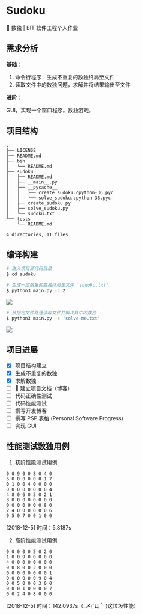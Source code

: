 # Sudoku

🍳 数独 | BIT 软件工程个人作业

## 需求分析

**基础：**

1. 命令行程序：生成不重复的数独终局至文件
2. 读取文件中的数独问题，求解并将结果输出至文件

**进阶：**

GUI，实现一个窗口程序。数独游戏。

## 项目结构

```
.
├── LICENSE
├── README.md
├── bin
│   └── README.md
├── sudoku
│   ├── README.md
│   ├── __main__.py
│   ├── __pycache__
│   │   ├── create_sudoku.cpython-36.pyc
│   │   └── solve_sudoku.cpython-36.pyc
│   ├── create_sudoku.py
│   ├── solve_sudoku.py
│   └── sudoku.txt
└── tests
    └── README.md

4 directories, 11 files

```

## 编译构建

``` bash
# 进入项目源代码目录
$ cd sudoku

# 生成一定数量的数独终局至文件 'sudoku.txt'
$ python3 main.py -c 2
```

![](https://i.loli.net/2018/12/04/5c063f6c2c75c.png)

``` bash
# 从指定文件路径读取文件并解决其中的数独
$ python3 main.py -s 'solve-me.txt'
```

![](https://i.loli.net/2018/12/05/5c07868b6ca7b.png)

## 项目进展

- [x] 项目结构建立
- [x] 生成不重复的数独
- [x] 求解数独
- [ ] 🚧 建立项目文档（博客）
- [ ] 代码正确性测试
- [ ] 代码性能测试
- [ ] 撰写开发博客
- [ ] 撰写 PSP 表格 (Personal Software Progress)
- [ ] 实现 GUI

## 性能测试数独用例

1. 初阶性能测试用例

```
0 0 9 0 0 8 0 4 0
6 0 0 0 0 0 0 1 7
0 1 0 0 4 0 0 0 0
0 0 0 0 0 0 0 0 4
4 8 0 6 0 3 0 2 1
3 0 0 0 0 0 0 0 0
0 0 0 0 9 0 0 8 0
2 4 0 0 0 0 0 0 6
0 5 0 7 0 0 1 0 0
```

[2018-12-5] 时间：5.8187s

2. 高阶性能测试用例

```
0 0 0 0 0 5 0 2 0
1 0 0 9 0 0 0 0 0
4 0 0 0 0 0 0 0 0
0 0 8 0 0 2 0 0 0
0 0 0 0 0 0 0 0 1
0 0 0 0 0 0 9 0 4
0 0 5 0 0 0 3 0 0
0 0 0 1 0 0 0 0 7
0 0 2 4 0 8 0 0 0
```

[2018-12-5] 时间：142.0937s（_〆(´Д｀ )这垃圾性能）